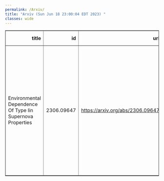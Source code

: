 ```yaml
---
permalink: /Arxiv/
title: "Arxiv (Sun Jun 18 23:00:04 EDT 2023) "
classes: wide
---
```

<table border="1" class="dataframe">
  <thead>
    <tr style="text-align: right;">
      <th>title</th>
      <th>id</th>
      <th>url</th>
      <th>authors</th>
      <th>Local Authors</th>
    </tr>
  </thead>
  <tbody>
    <tr>
      <td>Environmental Dependence Of Type Iin Supernova Properties</td>
      <td>2306.09647</td>
      <td><a href="https://arxiv.org/abs/2306.09647" target="_blank">https://arxiv.org/abs/2306.09647</a></td>
      <td>Takashi J. Moriya, Lluis Galbany, Cristina Jimenez-Palau, Joseph P. Anderson, Hanindyo Kuncarayakti, Sebastian F. Sanchez, Joseph D. Lyman, Thallis Pessi, Jose L. Prieto, Christopher S. Kochanek, Subo Dong, Ping Chen</td>
      <td>Christopher Kochanek</td>
    </tr>
  </tbody>
</table>